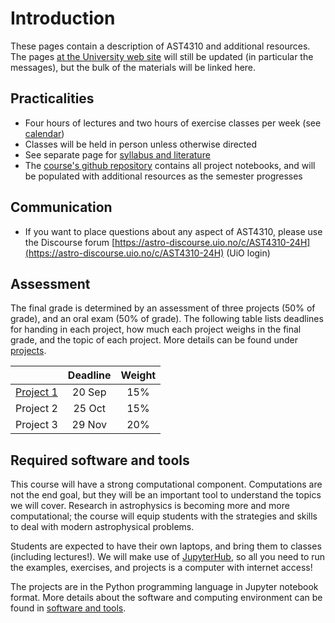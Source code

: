 # Introduction

These pages contain a description of AST4310 and additional resources. The pages [at the University web site](https://www.uio.no/studier/emner/matnat/astro/AST4310/h24/index.html) will still be updated (in particular the messages), but the bulk of the materials will be linked here.

## Practicalities

- Four hours of lectures and two hours of exercise classes per week (see [calendar](https://www.uio.no/studier/emner/matnat/astro/AST4310/h24/timeplan/index.html))
- Classes will be held in person unless otherwise directed
- See separate page for [syllabus and literature](literature.md)
- The [course's github repository](https://github.com/tiagopereira/ast4310) contains all project notebooks, and will be populated with additional resources as the semester progresses

## Communication
- If you want to place questions about any aspect of AST4310, please use the Discourse forum [https://astro-discourse.uio.no/c/AST4310-24H](https://astro-discourse.uio.no/c/AST4310-24H) (UiO login)

## Assessment

The final grade is determined by an assessment of three projects (50% of grade), and an oral exam (50% of grade). The following table lists deadlines for handing in each project, how much each project weighs in the final grade, and the topic of each project. More details can be found under [projects](projects.md). 

|        | Deadline          | Weight  |
| ------------- |:-------------:| :----:|
| [Project 1](https://github.com/tiagopereira/ast4310/tree/main/notebooks/project1)   | 20 Sep | 15% |
| Project 2   | 25 Oct | 15% |
| Project 3   | 29 Nov | 20% |

## Required software and tools

This course will have a strong computational component. Computations are not the end goal, but they will be an important tool to understand the topics we will cover. Research in astrophysics is becoming more and more computational; the course will equip students with the strategies and skills to deal with modern astrophysical problems. 

Students are expected to have their own laptops, and bring them to classes (including lectures!). We will make use of [JupyterHub](https://jupyterhub.uio.no/user/home/lab), so all you need to run the examples, exercises, and projects is a computer with internet access! 

The projects are in the Python programming language in Jupyter notebook format. More details about the software and computing environment can be found in [software and tools](tools.md).
